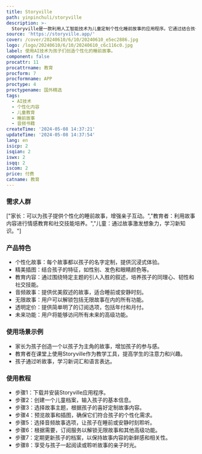 ```yaml
---
title: Storyville
path: yinpinchuli/storyville
description: >-
  Storyville是一款利用人工智能技术为儿童定制个性化睡前故事的应用程序。它通过结合孩子们的名字、性别、发色和眼睛颜色等个人特征，创造美丽插图和引人入胜的故事内容，旨在激发孩子们的想象力，培养他们的同理心、韧性和社交技能。该应用同时提供音频故事功能，适合睡前或安静时刻聆听。
source: 'https://storyville.app/'
cover: /cover/20240610/6/10/20240610_e5ec2886.jpg
logo: /logo/20240610/6/10/20240610_c6c116c0.jpg
label: 使用AI技术为孩子们创造个性化的睡前故事。
component: false
procattr: 11
procattrname: 教育
procform: 7
procformname: APP
proctype: 4
proctypename: 国外精选
tags:
  - AI技术
  - 个性化内容
  - 儿童教育
  - 睡前故事
  - 音频书籍
createTime: '2024-05-08 14:37:21'
updateTime: '2024-05-08 14:37:54'
lang: en
isicp: 2
isqian: 2
iswx: 2
isqq: 2
iscom: 2
price: 付费
catname: 教育
---
```




### 需求人群
["家长：可以为孩子提供个性化的睡前故事，增强亲子互动。","教育者：利用故事内容进行情感教育和社交技能培养。","儿童：通过故事激发想象力，学习新知识。"]

### 产品特色
* 个性化故事：每个故事都以孩子的名字定制，提供沉浸式体验。
* 精美插图：结合孩子的特征，如性别、发色和眼睛颜色等。
* 教育内容：通过围绕特定主题的引人入胜的叙述，培养孩子的同理心、韧性和社交技能。
* 音频故事：提供优美叙述的故事，适合睡前或安静时刻。
* 无限故事：用户可以解锁包括无限故事在内的所有功能。
* 透明定价：提供简单明了的订阅选项，包括年付和月付。
* 未来功能：用户将能够访问所有未来的高级功能。

### 使用场景示例
* 家长为孩子创造一个以孩子为主角的故事，增加孩子的参与感。
* 教育者在课堂上使用Storyville作为教学工具，提高学生的注意力和兴趣。
* 孩子通过听故事，学习新词汇和语言表达。

### 使用教程
* 步骤1：下载并安装Storyville应用程序。
* 步骤2：创建一个儿童档案，输入孩子的基本信息。
* 步骤3：选择故事主题，根据孩子的喜好定制故事内容。
* 步骤4：预览故事和插图，确保它们符合孩子的个性化需求。
* 步骤5：选择音频故事选项，让孩子在睡前或安静时刻聆听。
* 步骤6：根据需要，订阅服务以解锁无限故事和其他高级功能。
* 步骤7：定期更新孩子的档案，以保持故事内容的新鲜感和相关性。
* 步骤8：享受与孩子一起阅读或聆听故事的亲子时光。

  
